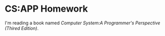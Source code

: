 # CS:APP Homework

I'm reading a book named *Computer System:A Programmer's Perspective (Thired Edition)*.
